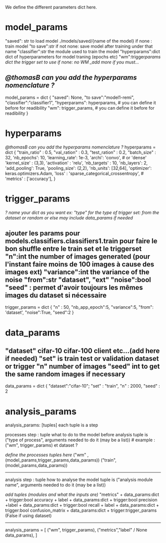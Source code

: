 We define the different parameters dict here.

# model_params

"saved": str to load model ./models/saved/{name of the model} if none : train model
"to save":str if not none: save model after training under that name
"classifier":str the module used to train the model
"hyperparams":dict dict of hyperparameters for model traning (epochs etc)
"wm":trigger*params dict the trigger set to use if none: no WM
\_add more if you must...*

## _@thomasB can you add the hyperparams nomenclature ?_

model_params = dict
{
"saved": None,
"to save":"model1-remi",
"classifier":"classifier1",
"hyperparams": hyperparams, # you can define it before for readibility
"wm": trigger_params, # you can define it before for readibility
}

# hyperparams

_@thomasB can you add the hyperparams nomenclature ?_
hyperparams = dict
{
"train_ratio" : 0.5,
"val_ration" : 0.3,
"test_ration" : 0.2,
"batch_size" : 32,
'nb_epochs': 10,
'learning_rate': 1e-3,
'archi': 'convo', # or 'dense'
'kernel_size' : (3,3),
'activation' : 'relu',
'nb_targets' : 10,
'nb_layers': 2,
'add_pooling': True,
'pooling_size': (2,2),
'nb_units': [32,64],
'optimizer': keras.optimizers.Adam,
'loss' : 'sparse_categorical_crossentropy', # 'metrics' : ['accuracy'],
}

# trigger_params

_? name your dict as you want ex: "type" for the type of trigger set: from the dataset or random or else_
_may include data_params if needed_

ajouter les params pour models.classifiers.classifiers1.train pour faire le bon shuffle entre le train set et le triggerset
"n":int the number of images generated (pour l'instant faire moins de 100 images à cause des images ext)
"variance":int the variance of the noise
"from":str "dataset", "ext"
"noise":bool
"seed" : permet d'avoir toujours les mêmes images du dataset si nécessaire
------------------------------------------------------------------------------
trigger_params = dict
{
    "n" : 50,
    "nb_app_epoch":5,
    "variance":5,
    "from": 'dataset',
    "noise":True,
    "seed":2
}

# data_params

"dataset" cifar-10 cifar-100 client etc...(add here if needed)
"set" is train test or validation dataset or trigger
"n" number of images
"seed" int to get the same random images if necessary
------------------------------------------------------------------------------
data_params = dict
{
    "dataset":"cifar-10";
    "set" : "train",
    "n" : 2000,
    "seed" : 2


# analysis_params


analysis_params: [tuples] each tuple is a step


processes step : tuple what to do to the model before analysis
tuple is ("type of process", arguments needed to do it (may be a list)) # example : ("wm", trigger_params) et dataset ?

_define the processes tuples here_
("wm" , (model_params,trigger_params,data_params))
("train", (model_params,data_params))

---

analysis step : tuple how to analyse the model
tuple is ("analysis module name", arguments needed to do it (may be a list))

_add tuples (modules and what the inputs are)_
"metrics" + data_params:dict + trigger:bool
accuracy + label + data_params:dict + trigger:bool
precision +label +  data_params:dict + trigger:bool
recall + label + data_params:dict + trigger:bool
confusion_matrix + data_params:dict + trigger:trigger_params (False if using dataset)


---

analysis_params = 
[
("wm", trigger_params),
("metrics","label" / None data_params),
]
